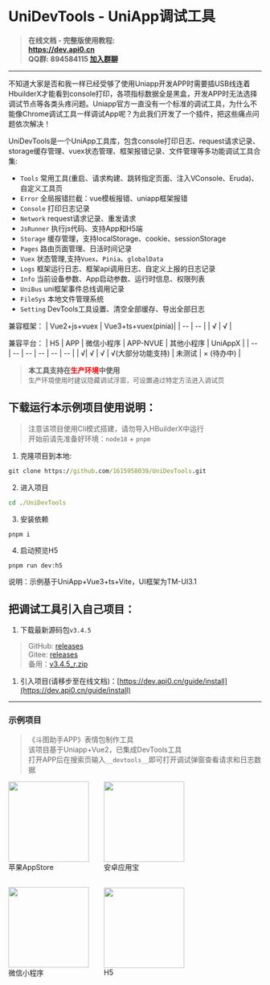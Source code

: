 # UniDevTools - UniApp调试工具

><b>在线文档 - 完整版使用教程:<br>
><a href="https://dev.api0.cn" target="_blank">https://dev.api0.cn</a><br>
>QQ群: 894584115 <a href="https://qm.qq.com/q/ynnDQGZ248" target="_blank">加入群聊</a></b>

----

不知道大家是否和我一样已经受够了使用Uniapp开发APP时需要插USB线连着HbuilderX才能看到console打印，各项指标数据全是黑盒，开发APP时无法选择调试节点等各类头疼问题。Uniapp官方一直没有一个标准的调试工具，为什么不能像Chrome调试工具一样调试App呢？为此我们开发了一个插件，把这些痛点问题依次解决！

UniDevTools是一个UniApp工具库，包含console打印日志、request请求记录、storage缓存管理、vuex状态管理、框架报错记录、文件管理等多功能调试工具合集:
- `Tools` 常用工具(重启、请求构建、跳转指定页面、注入VConsole、Eruda)、自定义工具页
- `Error` 全局报错拦截：vue模板报错、uniapp框架报错
- `Console` 打印日志记录
- `Network` request请求记录、重发请求
- `JsRunner` 执行js代码、支持App和H5端
- `Storage` 缓存管理，支持localStorage、cookie、sessionStorage
- `Pages` 路由页面管理、日活时间记录
- `Vuex` 状态管理,支持`Vuex`、`Pinia`、`globalData`
- `Logs` 框架运行日志、框架api调用日志、自定义上报的日志记录
- `Info` 当前设备参数、App启动参数、运行时信息、权限列表
- `UniBus` uni框架事件总线调用记录
- `FileSys` 本地文件管理系统
- `Setting` DevTools工具设置、清空全部缓存、导出全部日志

兼容框架：
| Vue2+js+vuex | Vue3+ts+vuex(pinia)|
| -- | -- |
| √ | √ |

兼容平台：
| H5 | APP |  微信小程序 | APP-NVUE  |  其他小程序 |  UniAppX |
| -- | -- | -- | -- | -- | -- |
| √| √ | √ | √(大部分功能支持) | 未测试 | × (待办中) |

><b>本工具支持在<span style="color: red;">生产环境</span>中使用</b><br>
><span style="font-size: 13px;">生产环境使用时建议隐藏调试浮窗，可设置通过特定方法进入调试页</span>






## 下载运行本示例项目使用说明：

>注意该项目使用Cli模式搭建，请勿导入HBuilderX中运行<br>
>开始前请先准备好环境：`node18` + `pnpm` 

1. 克隆项目到本地:
```cmd
git clone https://github.com/1615958039/UniDevTools.git
```
2. 进入项目
```cmd
cd ./UniDevTools
```
3. 安装依赖
```
pnpm i
```
4. 启动预览H5
```
pnpm run dev:h5
```

说明：示例基于UniApp+Vue3+ts+Vite，UI框架为TM-UI3.1



## 把调试工具引入自己项目：
1. 下载最新源码包`v3.4.5`
  >GitHub: [releases](https://github.com/1615958039/UniDevTools/releases) <br>
  >Gitee: [releases](https://gitee.com/t1zf/UniAppDevTools/releases/) <br>
  >备用：[v3.4.5_r.zip](https://dev.api0.cn/releases/v3.4.5_r.zip)
1. 引入项目(请移步至在线文档)：[https://dev.api0.cn/guide/install](https://dev.api0.cn/guide/install)

----





### 示例项目
>《斗图助手APP》表情包制作工具<br>
>该项目基于Uniapp+Vue2，已集成DevTools工具<br>
>打开APP后在搜索页输入` __devtools__ `即可打开调试弹窗查看请求和日志数据
<div class="qrCodeList" style="display: flex;flex-direction: row; align-items: center;gap: 30px;flex-wrap: wrap;">
  <div class="codeItem">
    <img src="https://dev.api0.cn/qrCode/iosAppStore.png" style="width: 160px;height: 160px;">
    <div class="codeTitle">苹果AppStore</div>
  </div>
  <div class="codeItem">
    <img src="https://dev.api0.cn/qrCode/androidYYB.png" style="width: 160px;height: 160px;">
    <div class="codeTitle">安卓应用宝</div>
  </div>
  <div class="codeItem">
    <img src="https://dev.api0.cn/qrCode/wxmp.jpg" style="width: 160px;height: 160px;">
    <div class="codeTitle">微信小程序</div>
  </div>
  <div class="codeItem">
    <img src="https://dev.api0.cn/qrCode/web.png" style="width: 160px;height: 160px;">
    <div class="codeTitle">H5</div>
  </div>
</div>


